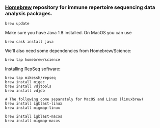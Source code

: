 ### [Homebrew](http://brew.sh) repository for immune repertoire sequencing data analysis packages.

```{bash}
brew update
```

Make sure you have Java 1.8 installed. On MacOS you can use

```{bash}
brew cask install java
```

We'll also need some dependencies from Homebrew/Science:

```{bash}
brew tap homebrew/science
```

Installing RepSeq software:

```{bash}
brew tap mikessh/repseq
brew install migec
brew install vdjtools
brew install vdjdb

# The following come separately for MacOS and Linux (linuxbrew)
brew install igblast-linux
brew install migmap-linux

brew install igblast-macos
brew install migmap-macos
```


